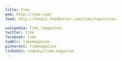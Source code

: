 ```yaml
---
title: Time
web: http://time.com/
feed: http://feeds2.feedburner.com/time/topstories

wikipedia: Time_(magazine)
twitter: time
facebook: time
tumblr: timemagazine
pinterest: timemagazine
linkedin: company/time-magazine
---
```

